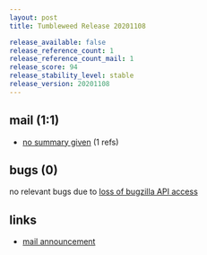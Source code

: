 ```yaml
---
layout: post
title: Tumbleweed Release 20201108

release_available: false
release_reference_count: 1
release_reference_count_mail: 1
release_score: 94
release_stability_level: stable
release_version: 20201108
---
```


## mail (1:1)

- [no summary given](https://github.com/boombatower/tumbleweed-review/issues/10) (1 refs)

## bugs (0)

<!--more-->

no relevant bugs due to [loss of bugzilla API access](https://bugzilla.opensuse.org/show_bug.cgi?id=1157722)



## links

- [mail announcement](https://github.com/boombatower/tumbleweed-review/issues/10)
